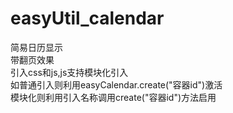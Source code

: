 # easyUtil_calendar
  简易日历显示<br/>
  带翻页效果<br/>
  引入css和js,js支持模块化引入<br/>
  如普通引入则利用easyCalendar.create("容器id")激活<br/>
  模块化则利用引入名称调用create("容器id")方法启用

